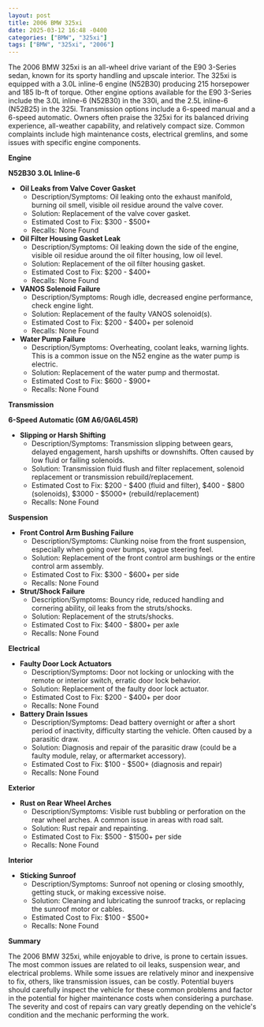 ```yaml
---
layout: post
title: 2006 BMW 325xi
date: 2025-03-12 16:48 -0400
categories: ["BMW", "325xi"]
tags: ["BMW", "325xi", "2006"]
---
```

The 2006 BMW 325xi is an all-wheel drive variant of the E90 3-Series sedan, known for its sporty handling and upscale interior. The 325xi is equipped with a 3.0L inline-6 engine (N52B30) producing 215 horsepower and 185 lb-ft of torque. Other engine options available for the E90 3-Series include the 3.0L inline-6 (N52B30) in the 330i, and the 2.5L inline-6 (N52B25) in the 325i. Transmission options include a 6-speed manual and a 6-speed automatic. Owners often praise the 325xi for its balanced driving experience, all-weather capability, and relatively compact size. Common complaints include high maintenance costs, electrical gremlins, and some issues with specific engine components.

**Engine**

**N52B30 3.0L Inline-6**

*   **Oil Leaks from Valve Cover Gasket**
    *   Description/Symptoms: Oil leaking onto the exhaust manifold, burning oil smell, visible oil residue around the valve cover.
    *   Solution: Replacement of the valve cover gasket.
    *   Estimated Cost to Fix: $300 - $500+
    * Recalls: None Found
*   **Oil Filter Housing Gasket Leak**
    *   Description/Symptoms: Oil leaking down the side of the engine, visible oil residue around the oil filter housing, low oil level.
    *   Solution: Replacement of the oil filter housing gasket.
    *   Estimated Cost to Fix: $200 - $400+
    * Recalls: None Found
*   **VANOS Solenoid Failure**
    *   Description/Symptoms: Rough idle, decreased engine performance, check engine light.
    *   Solution: Replacement of the faulty VANOS solenoid(s).
    *   Estimated Cost to Fix: $200 - $400+ per solenoid
    * Recalls: None Found
*   **Water Pump Failure**
    *   Description/Symptoms: Overheating, coolant leaks, warning lights. This is a common issue on the N52 engine as the water pump is electric.
    *   Solution: Replacement of the water pump and thermostat.
    *   Estimated Cost to Fix: $600 - $900+
    * Recalls: None Found

**Transmission**

**6-Speed Automatic (GM A6/GA6L45R)**

*   **Slipping or Harsh Shifting**
    *   Description/Symptoms: Transmission slipping between gears, delayed engagement, harsh upshifts or downshifts. Often caused by low fluid or failing solenoids.
    *   Solution: Transmission fluid flush and filter replacement, solenoid replacement or transmission rebuild/replacement.
    *   Estimated Cost to Fix: $200 - $400 (fluid and filter), $400 - $800 (solenoids), $3000 - $5000+ (rebuild/replacement)
    * Recalls: None Found

**Suspension**

*   **Front Control Arm Bushing Failure**
    *   Description/Symptoms: Clunking noise from the front suspension, especially when going over bumps, vague steering feel.
    *   Solution: Replacement of the front control arm bushings or the entire control arm assembly.
    *   Estimated Cost to Fix: $300 - $600+ per side
    * Recalls: None Found
*   **Strut/Shock Failure**
    * Description/Symptoms: Bouncy ride, reduced handling and cornering ability, oil leaks from the struts/shocks.
    * Solution: Replacement of the struts/shocks.
    * Estimated Cost to Fix: $400 - $800+ per axle
    * Recalls: None Found

**Electrical**

*   **Faulty Door Lock Actuators**
    *   Description/Symptoms: Door not locking or unlocking with the remote or interior switch, erratic door lock behavior.
    *   Solution: Replacement of the faulty door lock actuator.
    *   Estimated Cost to Fix: $200 - $400+ per door
    * Recalls: None Found
*   **Battery Drain Issues**
    *   Description/Symptoms: Dead battery overnight or after a short period of inactivity, difficulty starting the vehicle. Often caused by a parasitic draw.
    *   Solution: Diagnosis and repair of the parasitic draw (could be a faulty module, relay, or aftermarket accessory).
    *   Estimated Cost to Fix: $100 - $500+ (diagnosis and repair)
    * Recalls: None Found

**Exterior**

*   **Rust on Rear Wheel Arches**
    *   Description/Symptoms: Visible rust bubbling or perforation on the rear wheel arches. A common issue in areas with road salt.
    *   Solution: Rust repair and repainting.
    *   Estimated Cost to Fix: $500 - $1500+ per side
    * Recalls: None Found

**Interior**

*   **Sticking Sunroof**
    *   Description/Symptoms: Sunroof not opening or closing smoothly, getting stuck, or making excessive noise.
    *   Solution: Cleaning and lubricating the sunroof tracks, or replacing the sunroof motor or cables.
    *   Estimated Cost to Fix: $100 - $500+
    * Recalls: None Found

**Summary**

The 2006 BMW 325xi, while enjoyable to drive, is prone to certain issues. The most common issues are related to oil leaks, suspension wear, and electrical problems. While some issues are relatively minor and inexpensive to fix, others, like transmission issues, can be costly. Potential buyers should carefully inspect the vehicle for these common problems and factor in the potential for higher maintenance costs when considering a purchase. The severity and cost of repairs can vary greatly depending on the vehicle's condition and the mechanic performing the work.


